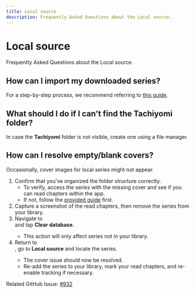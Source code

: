 ```yaml
---
title: Local source
description: Frequently Asked Questions about the Local source.
---
```


# Local source
Frequently Asked Questions about the Local source.

## How can I import my downloaded series?
For a step-by-step process, we recommend referring to [this guide](/docs/guides/local-source/).

## What should I do if I can't find the Tachiyomi folder?
In case the **Tachiyomi** folder is not visible, create one using a file manager.

## How can I resolve empty/blank covers?
Occasionally, cover images for local series might not appear.

1. Confirm that you've organized the folder structure correctly.
   * To verify, access the series with the missing cover and see if you can read chapters within the app.
   * If not, follow the [provided guide](/docs/guides/local-source/#folder-structure) first.
1. Capture a screenshot of the read chapters, then remove the series from your library.
1. Navigate to <nav to="advanced"> and tap **Clear database**.
   * This action will only affect series not in your library.
2. Return to <nav to="sources">, go to **Local source** and locate the series.
   * The cover issue should now be resolved.
   * Re-add the series to your library, mark your read chapters, and re-enable tracking if necessary.

Related GitHub Issue: [#932](https://github.com/tachiyomiorg/tachiyomi/issues/932)
